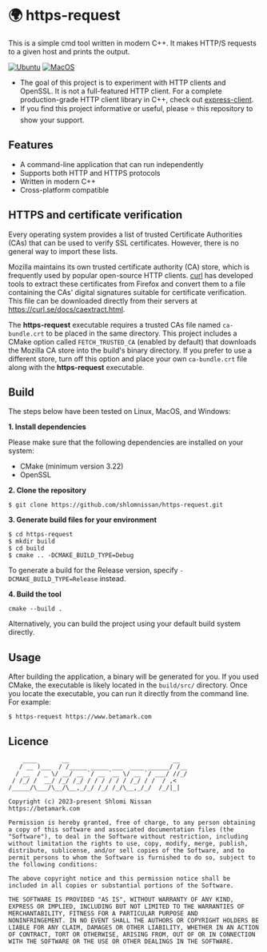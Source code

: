 # 🌍 https-request
This is a simple cmd tool written in modern C++. It makes HTTP/S requests to a given host and prints the output.

[![Ubuntu](https://github.com/shlomnissan/https-request/workflows/Ubuntu/badge.svg)](https://github.com/shlomnissan/https-request/actions/workflows/ubuntu.yml)
[![MacOS](https://github.com/shlomnissan/https-request/workflows/MacOS/badge.svg)](https://github.com/shlomnissan/https-request/actions/workflows/macos.yml)

- The goal of this project is to experiment with HTTP clients and OpenSSL. It is not a full-featured HTTP client. For a complete production-grade HTTP client library in C++, check out [express-client](https://github.com/shlomnissan/express-client).
- If you find this project informative or useful, please ⭐️ this repository to show your support.

## Features
- A command-line application that can run independently
- Supports both HTTP and HTTPS protocols
- Written in modern C++
- Cross-platform compatible

## HTTPS and certificate verification
Every operating system provides a list of trusted Certificate Authorities (CAs) that can be used to verify SSL certificates. However, there is no general way to import these lists.

Mozilla maintains its own trusted certificate authority (CA) store, which is frequently used by popular open-source HTTP clients. [curl](https://curl.se/) has developed tools to extract these certificates from Firefox and convert them to a file containing the CAs' digital signatures suitable for certificate verification. This file can be downloaded directly from their servers at https://curl.se/docs/caextract.html.

The **https-request** executable requires a trusted CAs file named `ca-bundle.crt` to be placed in the same directory. This project includes a CMake option called `FETCH_TRUSTED_CA` (enabled by default) that downloads the Mozilla CA store into the build's binary directory. If you prefer to use a different store, turn off this option and place your own `ca-bundle.crt` file along with the **https-request** executable.

## Build
The steps below have been tested on Linux, MacOS, and Windows:

**1. Install dependencies**

Please make sure that the following dependencies are installed on your system:
- CMake (minimum version 3.22)
- OpenSSL

**2. Clone the repository**
```
$ git clone https://github.com/shlomnissan/https-request.git
```
**3. Generate build files for your environment**
```
$ cd https-request
$ mkdir build
$ cd build
$ cmake .. -DCMAKE_BUILD_TYPE=Debug
```
To generate a build for the Release version, specify `-DCMAKE_BUILD_TYPE=Release` instead.

**4. Build the tool**
```
cmake --build .
```
Alternatively, you can build the project using your default build system directly.

## Usage

After building the application, a binary will be generated for you.
If you used CMake, the executable is likely located in the `build/src/` directory.
Once you locate the executable, you can run it directly from the command line. For example:
```
$ https-request https://www.betamark.com 
```

## Licence

```
    ____       __                             __  
   / __ )___  / /_____ _____ ___  ____ ______/ /__
  / __  / _ \/ __/ __ `/ __ `__ \/ __ `/ ___/ //_/
 / /_/ /  __/ /_/ /_/ / / / / / / /_/ / /  / ,<   
/_____/\___/\__/\__,_/_/ /_/ /_/\__,_/_/  /_/|_|  
                                                  
Copyright (c) 2023-present Shlomi Nissan
https://betamark.com

Permission is hereby granted, free of charge, to any person obtaining
a copy of this software and associated documentation files (the
"Software"), to deal in the Software without restriction, including
without limitation the rights to use, copy, modify, merge, publish,
distribute, sublicense, and/or sell copies of the Software, and to
permit persons to whom the Software is furnished to do so, subject to
the following conditions:

The above copyright notice and this permission notice shall be
included in all copies or substantial portions of the Software.

THE SOFTWARE IS PROVIDED "AS IS", WITHOUT WARRANTY OF ANY KIND,
EXPRESS OR IMPLIED, INCLUDING BUT NOT LIMITED TO THE WARRANTIES OF
MERCHANTABILITY, FITNESS FOR A PARTICULAR PURPOSE AND
NONINFRINGEMENT. IN NO EVENT SHALL THE AUTHORS OR COPYRIGHT HOLDERS BE
LIABLE FOR ANY CLAIM, DAMAGES OR OTHER LIABILITY, WHETHER IN AN ACTION
OF CONTRACT, TORT OR OTHERWISE, ARISING FROM, OUT OF OR IN CONNECTION
WITH THE SOFTWARE OR THE USE OR OTHER DEALINGS IN THE SOFTWARE.
```
